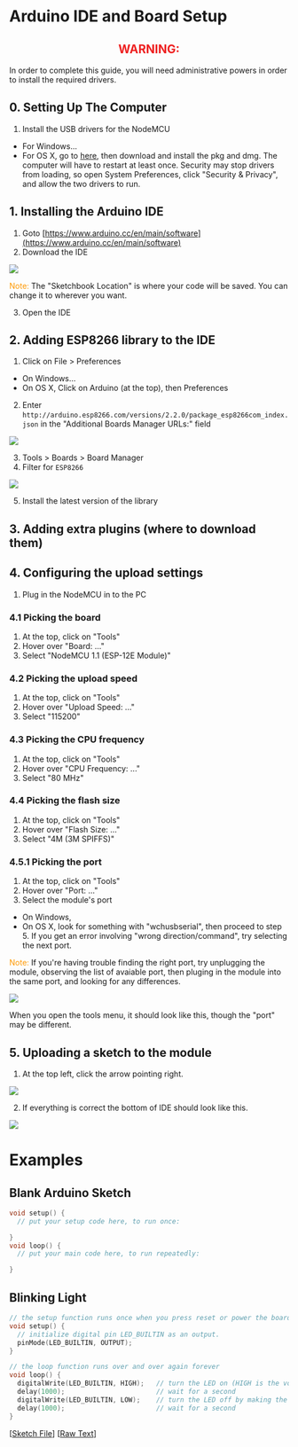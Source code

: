 # Arduino IDE and Board Setup

<h2 style="color: #e22; text-align: center;">WARNING:</h2>
In order to complete this guide, you will need administrative powers in order to install the required drivers.

## 0. Setting Up The Computer
1. Install the USB drivers for the NodeMCU
* For Windows...
* For OS X, go to [here](https://github.com/Snappsu/Coding-Bootcamp/tree/master/drivers/OSX), then download and install the pkg and dmg. The computer will have to restart at least once. Security may stop drivers from loading, so open System Preferences, click "Security & Privacy", and allow the two drivers to run.

## 1. Installing the Arduino IDE
1. Goto [https://www.arduino.cc/en/main/software](https://www.arduino.cc/en/main/software) 
2. Download the IDE

<img src="https://github.com/Snappsu/Coding-Bootcamp/blob/master/pics/IDEDownload.png?raw=true">

<span style="color:#f90">Note:</span> The "Sketchbook Location" is where your code will be saved. You can change it to wherever you want.

3. Open the IDE

## 2. Adding ESP8266 library to the IDE
1. Click on File > Preferences
* On Windows...
* On OS X, Click on Arduino (at the top), then Preferences
2. Enter `http://arduino.esp8266.com/versions/2.2.0/package_esp8266com_index.json` in the "Additional Boards Manager URLs:" field

<img src="https://github.com/Snappsu/Coding-Bootcamp/blob/master/pics/PereferencesWindow.png?raw=true">



3. Tools > Boards > Board Manager
4. Filter for `ESP8266`

<img src="https://github.com/Snappsu/Coding-Bootcamp/blob/master/pics/BoardManager.png?raw=true">

5. Install the latest version of the library

## 3. Adding extra plugins (where to download them)

## 4. Configuring the upload settings
1. Plug in the NodeMCU in to the PC

### 4.1 Picking the board
1. At the top, click on "Tools"
2. Hover over "Board: ..."
3. Select "NodeMCU 1.1 (ESP-12E Module)"

### 4.2 Picking the upload speed
1. At the top, click on "Tools"
2. Hover over "Upload Speed: ..."
3. Select "115200"

### 4.3 Picking the CPU frequency
1. At the top, click on "Tools"
2. Hover over "CPU Frequency: ..."
3. Select "80 MHz"

### 4.4 Picking the flash size
1. At the top, click on "Tools"
2. Hover over "Flash Size: ..."
3. Select "4M (3M SPIFFS)"

### 4.5.1 Picking the port
1. At the top, click on "Tools"
2. Hover over "Port: ..."
3. Select the module's port
* On Windows,
* On OS X, look for something with "wchusbserial", then proceed to step 5. If you get an error involving "wrong direction/command", try selecting the next port.

<span style="color:#f90">Note:</span> If you're having trouble finding the right port, try unplugging the module, observing the list of avaiable port, then pluging in the module into the same port, and looking for any differences.

<img src="https://github.com/Snappsu/Coding-Bootcamp/blob/master/pics/UploadSettings.png?raw=true">

When you open the tools menu, it should look like this, though the "port" may be different.

## 5. Uploading a sketch to the module

1. At the top left, click the arrow pointing right.

<img src="https://github.com/Snappsu/Coding-Bootcamp/blob/master/pics/UploadButton.png?raw=true">

2. If everything is correct the bottom of IDE should look like this.

<img src="https://github.com/Snappsu/Coding-Bootcamp/blob/master/pics/ConsoleUpload.png?raw=true">

# Examples

## Blank Arduino Sketch
```ino
void setup() {
  // put your setup code here, to run once:

}
void loop() {
  // put your main code here, to run repeatedly:

}
```

## Blinking Light

```ino
// the setup function runs once when you press reset or power the board
void setup() {
  // initialize digital pin LED_BUILTIN as an output.
  pinMode(LED_BUILTIN, OUTPUT);
}

// the loop function runs over and over again forever
void loop() {
  digitalWrite(LED_BUILTIN, HIGH);   // turn the LED on (HIGH is the voltage level)
  delay(1000);                       // wait for a second
  digitalWrite(LED_BUILTIN, LOW);    // turn the LED off by making the voltage LOW
  delay(1000);                       // wait for a second
}
```
[[Sketch File](https://github.com/Snappsu/Coding-Bootcamp/blob/master/sketches/BlinkingLightSketch.ino)] [[Raw Text](https://raw.githubusercontent.com/Snappsu/Coding-Bootcamp/master/sketches/BlinkingLightSketch.ino)]
